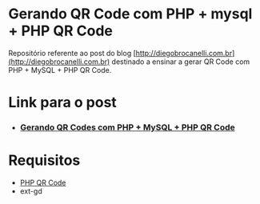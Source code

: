 # Gerando QR Code com PHP + mysql + PHP QR Code

Repositório referente ao post do blog [http://diegobrocanelli.com.br](http://diegobrocanelli.com.br) destinado a ensinar a gerar QR Code com PHP + MySQL + PHP QR Code.

# Link para o post
- ### [Gerando QR Codes com PHP + MySQL + PHP QR Code](http://www.diegobrocanelli.com.br/php/gerando-qr-codes-com-php-mysql-php-qr-code/)

# Requisitos

- [PHP QR Code](http://phpqrcode.sourceforge.net/)
- ext-gd 
